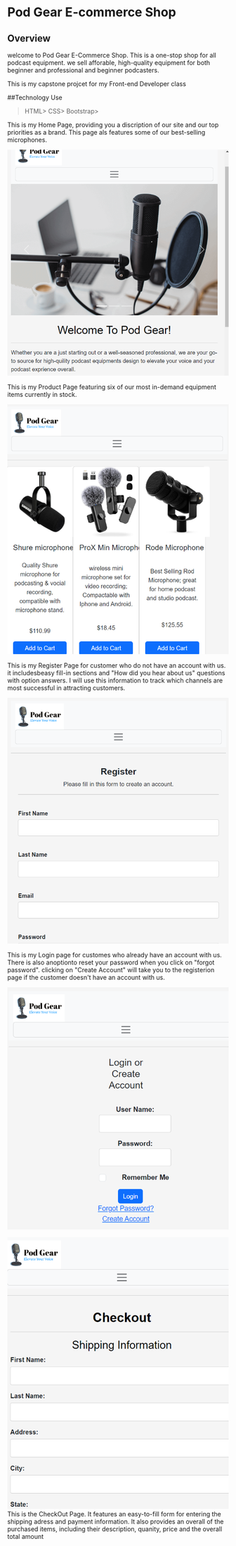 # Pod Gear E-commerce Shop

## Overview

 welcome to Pod Gear E-Commerce Shop. This is a one-stop shop for all podcast equipment. we sell afforable, high-quality equipment for both beginner and professional and beginner podcasters.
 
This is my capstone projcet for my Front-end Developer class



##Technology Use
>HTML>
>CSS>
>Bootstrap>

This is my Home Page, providing you a discription of our site and our top priorities as a brand. This page als features some of our best-selling microphones.


![Alt text](images/homepage.png)



This is my Product Page featuring six of our most in-demand equipment items currently in stock.

![alt text](images/productpage.png)



This is my Register Page for customer who do not have an account with us. it includesbeasy fill-in sections and "How did you hear about us" questions with option answers. I will use this information to track which channels are most successful in attracting customers.

![alt text](images/registerpage.png)

This is my Login page for customes who already have an account with us. There is also anoptionto reset your password when you click on "forgot password".
clicking on "Create Account" will take you to the registerion page if the customer doesn't have an account with us.

![alt text](images/logininpage.png)


![alt text](images/checkoutpage.png)
This is  the CheckOut Page. It features an easy-to-fill form for entering the shipping adress and payment information. It also provides an overall of the purchased items, including their description, quanity, price and the overall total amount